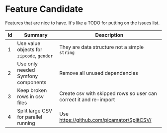 Feature Candidate
=================
Features that are nice to have. It's like a TODO for putting on the issues list.

Id  | Summary                                               | Description
--- |---                                                    | --- 
1   | Use value objects for `zipcode`, `gender`             | They are data structure not a simple `string`
2   | Use only needed Symfony components                    | Remove all unused dependencies 
3   | Keep broken rows in csv files                         | Create csv with skipped rows so user can correct it and re-import
4   | Split large CSV for parallel running                  | Use https://github.com/picamator/SplitCSV/
